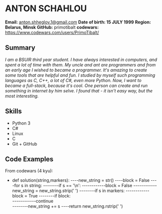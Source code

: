 # ANTON SCHAHLOU

**Email:** anton.shheglov.1@gmail.com
**Date of birth: 15 JULY 1999**
**Region: Belarus, Minsk**
**GitHub:** primotibalt
**codewars:** https://www.codewars.com/users/PrimoTibalt/

## Summary

*I am a BSUIR third year student. I have always interested in computers, and spent a lot of time with them. My uncle and ant are programmers and from an early age I wished to became a programmer. It's amazing to create some tools that are helpful and fun. I studied by myself such programming languages as C, C++, a lot of C#, even more Python. Now, I want to became a full-stack, because it's cool. One person can create and run something in internet by him selve. I found that - it isn't easy way, but the most interesting.*

## Skills
- Python 3
- C#
- Linux
- C
- Git + GitHub

## Code Examples
From codewars (4 kyu):
- def solution(string,markers): 
	----new_string = str() 
	----block = False
	----for s in string:
	--------if s == '\n': 
	------------block = False 
	------------new_string = new_string.strip(' ')
	--------if s in markers:
	------------block = True 
	--------if block:  
	------------continue  
	--------new_string += s 
	----return  new_string.rstrip(' ')
